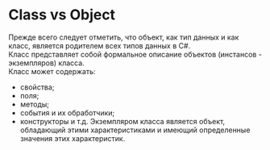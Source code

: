 # Class vs Object

Прежде всего следует отметить, что объект, как тип данных и как класс, является родителем всех типов данных в C#. <br>
Класс представляет собой формальное описание объектов (инстансов - экземпляров) класса.<br>
Класс может содержать:
- свойства;
- поля;
- методы;
- события и их обработчики;
- конструкторы и т.д.
Экземпляром класса является объект, обладающий этими характеристиками и имеющий определенные значения этих характеристик.
